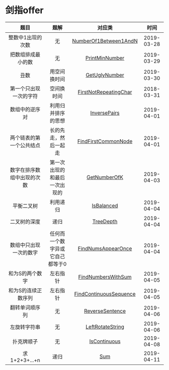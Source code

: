 # 剑指offer

|题目|题解|对应类|时间|
|:---:|:---:|:----:|:---:|
|整数中1出现的次数|无|[NumberOf1Between1AndN](NumberOf1Between1AndN.java)|2019-03-28|
|把数组排成最小的数|无|[PrintMinNumber](PrintMinNumber.java)|2019-03-29|
|丑数|用空间换时间|[GetUglyNumber](GetUglyNumber.java)|2019-03-30|
|第一个只出现一次的字符|空间换时间|[FirstNotRepeatingChar](FirstNotRepeatingChar.java)|2018-03-31|
|数组中的逆序对|利用归并排序的思想|[InversePairs](InversePairs.java)|2019-04-01|
|两个链表的第一个公共结点|长的先走，然后一起走|[FindFirstCommonNode](FindFirstCommonNode.java)|2019-04-01|
|数字在排序数组中出现的次数|第一次出现的和最后一次出现的|[GetNumberOfK](GetNumberOfK.java)|2019-04-03|
|平衡二叉树|利用递归|[IsBalanced](IsBalanced.java)|2019-04-04|
|二叉树的深度|递归|[TreeDepth](TreeDepth.java)|2019-04-04|
|数组中只出现一次的数字|任何而一个数字异或它自己都等于0|[FindNumsAppearOnce](FindNumsAppearOnce.java)|2019-04-04|
|和为S的两个数字|左右指针|[FindNumbersWithSum](FindNumbersWithSum.java)|2019-04-05|
|和为S的连续正数序列|左右指针|[FindContinuousSequence](FindContinuousSequence.java)|2019-04-05|
|翻转单词顺序列|无|[ReverseSentence](ReverseSentence.java)|2019-04-06|
|左旋转字符串|无|[LeftRotateString](LeftRotateString.java)|2019-04-06|
|扑克牌顺子|无|[IsContinuous](IsContinuous.java)|2019-04-08|
|求1+2+3+...+n|递归|[Sum](Sum.java)|2019-04-11|
